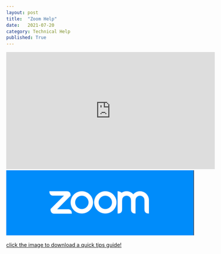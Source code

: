 ```yaml
---
layout: post
title:  "Zoom Help"
date:   2021-07-20
category: Technical Help
published: True
---
```

<iframe width="560" height="315" src="https://www.youtube.com/embed/1FTEF-rrOiw" title="YouTube video player" frameborder="0" allow="accelerometer; autoplay; clipboard-write; encrypted-media; gyroscope; picture-in-picture" allowfullscreen></iframe>

<a href="/categories/TechnicalHelp/assets/postImages/zoomHelp.pdf" download="Zoom Guide">
  <img src="/categories/TechnicalHelp/assets/postImages/zoomLogo.png" alt="zoomLogo" class="center">
  <p>click the image to download a quick tips guide!</p>
